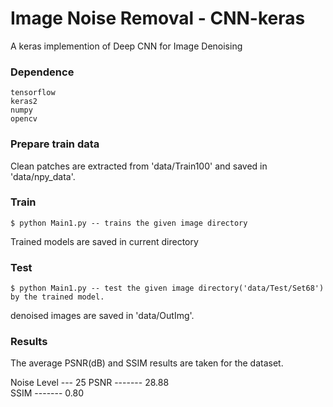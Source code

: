 # Image Noise Removal - CNN-keras     
A keras implemention of Deep CNN for Image Denoising

### Dependence
```
tensorflow
keras2
numpy
opencv
```
### Prepare train data

Clean patches are extracted from 'data/Train100' and saved in 'data/npy_data'.

### Train
```
$ python Main1.py -- trains the given image directory
```

Trained models are saved in current directory

### Test
```
$ python Main1.py -- test the given image directory('data/Test/Set68') by the trained model.
```

denoised images are saved in 'data/OutImg'.

### Results

The average PSNR(dB) and SSIM results are taken for the dataset.

Noise Level  --- 25 
PSNR     ------- 28.88  
SSIM     -------  0.80
